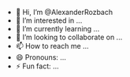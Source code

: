 - 👋 Hi, I’m @AlexanderRozbach
- 👀 I’m interested in ...
- 🌱 I’m currently learning ...
- 💞️ I’m looking to collaborate on ...
- 📫 How to reach me ...
- 😄 Pronouns: ...
- ⚡ Fun fact: ...

<!---
AlexanderRozbach/AlexanderRozbach is a ✨ special ✨ repository because its `README.md` (this file) appears on your GitHub profile.
You can click the Preview link to take a look at your changes.
--->
